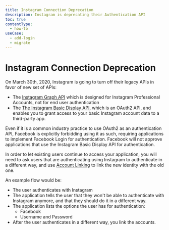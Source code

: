```yaml
---
title: Instagram Connection Deprecation
description: Instagram is deprecating their Authentication API
toc: true
contentType:
  - how-to
useCase:
  - add-login
  - migrate
---
```

# Instagram Connection Deprecation

On March 30th, 2020, Instagram is going to turn off their legacy APIs in favor of new set of APIs:

- The [Instagram Graph API](https://developers.facebook.com/docs/instagram-api) which is designed for Instagram Professional Accounts, not for end user authentication
- The [The Instagram Basic Display API](https://developers.facebook.com/docs/instagram-basic-display-api), which is an OAuth2 API, and enables you to grant access to your basic Instagram account data to a third-party app.

Even if it is a common industry practice to use OAuth2 as an authentication API, Facebook is explicitly forbidding using it as such, requiring applications to implement Facebook Login for authentication. Facebook will not approve applications that use the Instagram Basic Display API for authentication.

In order to let existing users continue to access your application, you will need to ask users that are authenticating using Instagram to authenticate in a different way, and use [Account Linking](/link-accounts) to link the new identity with the old one. 

An example flow would be:

- The user authenticates with Instagram
- The application tells the user that they won't be able to authenticate with Instagram anymore, and that they should do it in a different way.
- The application lists the options the user has for authentication:
    - Facebook
    - Username and Password
- After the user authenticates in a different way, you link the accounts.

